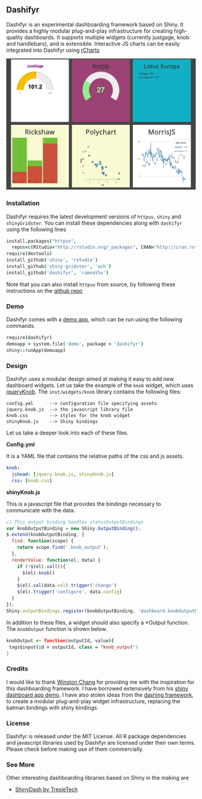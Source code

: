 ## Dashifyr

Dashifyr is an experimental dashboarding framework based on Shiny. It provides a highly modular plug-and-play infrastructure for creating high-quality dashboards. It supports multiple widgets (currently justgage, knob and handlebars), and is extensible. Interactive JS charts can be easily integrated into Dashifyr using [rCharts](http://github.com/ramnathv/rCharts) 

![screenshot](inst/demo/demo.png)

### Installation

Dashifyr requires the latest development versions of `httpuv`, `shiny` and `shinyGridster`. You can install these dependencies along with `dashifyr` using the following lines

```coffee
install.packages("httpuv", 
  repos=c(RStudio="http://rstudio.org/_packages", CRAN="http://cran.rstudio.com/"))
require(devtools)
install_github('shiny', 'rstudio')
install_github('shiny-gridster', 'wch')
install_github('dashifyr', 'ramnathv')
```

Note that you can also install `httpuv` from source, by following these instructions on the [github repo](https://github.com/rstudio/httpuv)

### Demo

Dashifyr comes with a [demo app](https://github.com/ramnathv/dashifyr/tree/master/inst/demo), which can be run using the following commands.

```coffee
require(dashifyr)
demoapp = system.file('demo', package = 'dashifyr')
shiny::runApp(demoapp)
```

### Design

Dashifyr uses a modular design aimed at making it easy to add new dashboard widgets. Let us take the example of the `knob` widget, which uses [jqueryKnob](http://anthonyterrien.com/knob/). The `inst/widgets/knob` library contains the following files:

```
config.yml      --> configuration file specifying assets
jquery.knob.js  --> the javascript library file
knob.css        --> styles for the knob widget
shinyKnob.js    --> Shiny bindings 
```

Let us take a deeper look into each of these files.

__Config.yml__

It is a YAML file that contains the relative paths of the css and js assets. 

```yaml
knob:
  jshead: [jquery.knob.js, shinyKnob.js]
  css: [knob.css]
```

__shinyKnob.js__

This is a javascript file that provides the bindings necessary to communicate with the data.

```js
// This output binding handles statusOutputBindings
var knobOutputBinding = new Shiny.OutputBinding();
$.extend(knobOutputBinding, {
  find: function(scope) {
    return scope.find('.knob_output');
  },
  renderValue: function(el, data) {
    if (!$(el).val()){
      $(el).knob()
    }
    $(el).val(data.val).trigger('change')
    $(el).trigger('configure', data.config)
  }
});
Shiny.outputBindings.register(knobOutputBinding, 'dashboard.knobOutputBinding');
```

In addition to these files, a widget should also specify a *Output function. The `knobOutput` function is shown below.

```coffee
knobOutput <- function(outputId, value){
 tags$input(id = outputId, class = "knob_output")
}
```

### Credits

I would like to thank [Winston Chang](https://github.com/wch) for providing me with the inspiration for this dashboarding framework. I have borrowed extensively from his [shiny dashboard app demo](https://github.com/wch/shiny-jsdemo). I have also stolen ideas from the [dashing framework](https://github.com/shopify/dashing), to create a modular plug-and-play widget infrastructure, replacing the batman bindings with shiny bindings.


### License

Dashifyr is released under the MIT License. All R package dependencies and javascript libraries used by Dashifyr are licensed under their own terms. Please check before making use of them commercially.

### See More

Other interesting dashboarding libraries based on Shiny in the making are

- [ShinyDash by TresleTech](https://github.com/trestletech/ShinyDash)
